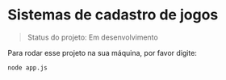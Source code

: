 # Sistemas de cadastro de jogos

> Status do projeto: Em desenvolvimento

Para rodar esse projeto na sua máquina, por favor digite: 
```
node app.js
```
